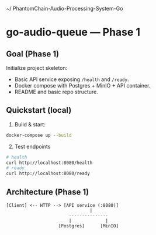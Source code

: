 ~/ PhantomChain-Audio-Processing-System-Go

# go-audio-queue — Phase 1

## Goal (Phase 1)
Initialize project skeleton:
- Basic API service exposing `/health` and `/ready`.
- Docker compose with Postgres + MinIO + API container.
- README and basic repo structure.

## Quickstart (local)
1. Build & start:
```bash
docker-compose up --build
```
2. Test endpoints
```bash
# health
curl http://localhost:8080/health
# ready
curl http://localhost:8080/ready
```

## Architecture (Phase 1)
```
[Client] <-- HTTP --> [API service (:8080)]
                                |
                        ---------------
                        |             |
                    [Postgres]      [MinIO]
```
